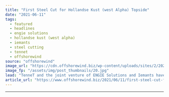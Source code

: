 ```yaml
---
title: "First Steel Cut for Hollandse Kust (west Alpha) Topside"
date: "2021-06-11"
tags: 
  - featured
  - headlines
  - engie solutions
  - hollandse kust (west alpha)
  - iemants
  - steel cutting
  - tennet
  - offshorewind
source: "offshorewind"
image_url: "https://cdn.offshorewind.biz/wp-content/uploads/sites/2/2021/06/11084503/Hollandse-Kust-west-alpha_First-steel-cut.jpg"
image_fp: "/assets/img/post_thumbnails/20.jpg"
lead: "TenneT and the joint venture of ENGIE Solutions and Iemants have cut the first"
article_url: "https://www.offshorewind.biz/2021/06/11/first-steel-cut-for-hollandse-kust-west-alpha-topside/"
---
```


---
